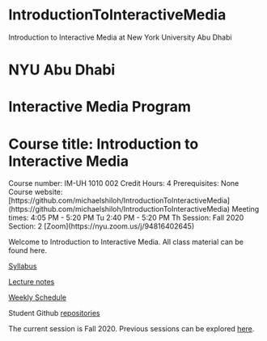 # IntroductionToInteractiveMedia  
Introduction to Interactive Media at New York University Abu Dhabi  
<h1>NYU Abu Dhabi</h1>  
<h1>Interactive Media Program</h1>  
<h1>Course title: Introduction to Interactive Media</h1>  
Course number: IM-UH 1010 002    
Credit Hours: 4     
Prerequisites: None     
Course website: [https://github.com/michaelshiloh/IntroductionToInteractiveMedia](https://github.com/michaelshiloh/IntroductionToInteractiveMedia)    
Meeting times:    
4:05 PM - 5:20 PM Tu    
2:40 PM - 5:20 PM Th    
Session: Fall 2020    
Section: 2  
[Zoom](https://nyu.zoom.us/j/94816402645)  

Welcome to Introduction to Interactive Media. All class material can be
found here. 

[Syllabus](syllabus.md)

[Lecture notes](lectureNotes.md)

[Weekly Schedule](weeklySchedule.md)

Student Github [repositories](studentGithubRepositories.md)

The current session is Fall 2020. 
Previous sessions can be explored [here](previousSessions/previousSessions.md).
